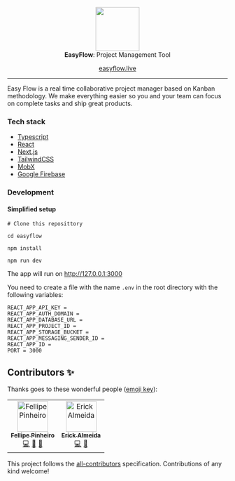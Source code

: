 <p align="center">
  <img src="https://avatars0.githubusercontent.com/u/56924174?s=400&u=8fb7ae1cdc2f64d7342cd267b8435428274b72ec&v=4" height="100" /><br/>
  <span><b>EasyFlow</b>: <span>Project Management Tool</span><br/>

  <p align="center">
    <a href="https://www.easyflow.live" target="_blank">easyflow.live</a>
  </p>
</p>

<hr>

Easy Flow is a real time collaborative project manager based on Kanban methodology. We make everything easier so you and your team can focus on complete tasks and ship great products.

### Tech stack

- [Typescript](https://github.com/microsoft/TypeScript)
- [React](https://github.com/facebook/react)
- [Next.js](https://github.com/zeit/next.js/)
- [TailwindCSS](https://github.com/tailwindcss/tailwindcss)
- [MobX](https://github.com/mobxjs/mobx)
- [Google Firebase](firebase.google.com/)

### Development

#### Simplified setup

```shell
# Clone this reposittory

cd easyflow

npm install

npm run dev
```

The app will run on http://127.0.0.1:3000

You need to create a file with the name `.env` in the root directory with the following variables:

```
REACT_APP_API_KEY =
REACT_APP_AUTH_DOMAIN =
REACT_APP_DATABASE_URL =
REACT_APP_PROJECT_ID =
REACT_APP_STORAGE_BUCKET =
REACT_APP_MESSAGING_SENDER_ID =
REACT_APP_ID =
PORT = 3000
```

## Contributors ✨

Thanks goes to these wonderful people ([emoji key](https://allcontributors.org/docs/en/emoji-key)):

<!-- ALL-CONTRIBUTORS-LIST:START - Do not remove or modify this section -->
<!-- prettier-ignore -->
<table>
  <tr>
    <td align="center">
      <a href="http://twitter.com/piheirofellipe">
        <img src="https://avatars2.githubusercontent.com/u/434694?s=460&v=4" width="70px;" alt="Fellipe Pinheiro"/>
        <br />
        <sub><b>Fellipe Pinheiro</b></sub>
      </a>
      <br />
      <a href="#code-pinheirofellipe" title="Code">💻</a>
      <a href="#design-pinheirofellipe" title="Code">🎨</a>
      <a href="#code-review-pinheirofellipe" title="Code">👀</a>
    </td>
    <td align="center">
      <a href="http://twitter.com/piheirofellipe">
        <img src="https://avatars3.githubusercontent.com/u/1120412?s=460&v=4" width="70px;" alt="Erick Almeida"/>
      <br /><sub><b>Erick Almeida</b></sub>
      </a>
      <br />
      <a href="#code-pinheirofellipe" title="Code">💻</a>
      <a href="#code-pinheirofellipe" title="Code">🤔</a>
    </td>
  </tr>
</table>

<!-- ALL-CONTRIBUTORS-LIST:END -->

This project follows the [all-contributors](https://github.com/all-contributors/all-contributors) specification. Contributions of any kind welcome!
